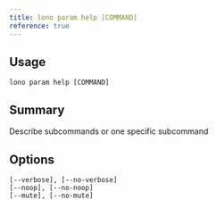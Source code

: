 ```yaml
---
title: lono param help [COMMAND]
reference: true
---
```


## Usage

    lono param help [COMMAND]

## Summary

Describe subcommands or one specific subcommand


## Options

```
[--verbose], [--no-verbose]
[--noop], [--no-noop]
[--mute], [--no-mute]
```

